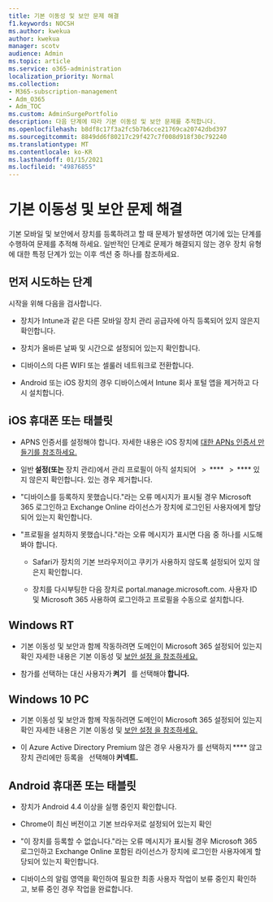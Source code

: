 ```yaml
---
title: 기본 이동성 및 보안 문제 해결
f1.keywords: NOCSH
ms.author: kwekua
author: kwekua
manager: scotv
audience: Admin
ms.topic: article
ms.service: o365-administration
localization_priority: Normal
ms.collection:
- M365-subscription-management
- Adm_O365
- Adm_TOC
ms.custom: AdminSurgePortfolio
description: 다음 단계에 따라 기본 이동성 및 보안 문제를 추적합니다.
ms.openlocfilehash: b8df8c17f3a2fc5b7b6cce21769ca20742dbd397
ms.sourcegitcommit: 8849dd6f80217c29f427c7f008d918f30c792240
ms.translationtype: MT
ms.contentlocale: ko-KR
ms.lasthandoff: 01/15/2021
ms.locfileid: "49876855"
---
```

# <a name="troubleshoot-basic-mobility-and-security"></a>기본 이동성 및 보안 문제 해결

기본 모바일 및 보안에서 장치를 등록하려고 할 때 문제가 발생하면 여기에 있는 단계를 수행하여 문제를 추적해 하세요. 일반적인 단계로 문제가 해결되지 않는 경우 장치 유형에 대한 특정 단계가 있는 이후 섹션 중 하나를 참조하세요.

## <a name="steps-to-try-first"></a>먼저 시도하는 단계

시작을 위해 다음을 검사합니다.

- 장치가 Intune과 같은 다른 모바일 장치 관리 공급자에 아직 등록되어 있지 않은지 확인합니다.

- 장치가 올바른 날짜 및 시간으로 설정되어 있는지 확인합니다.

- 디바이스의 다른 WIFI 또는 셀룰러 네트워크로 전환합니다.

- Android 또는 iOS 장치의 경우 디바이스에서 Intune 회사 포털 앱을 제거하고 다시 설치합니다. 

## <a name="ios-phone-or-tablet"></a>iOS 휴대폰 또는 태블릿

- APNS 인증서를 설정해야 합니다. 자세한 내용은 iOS 장치에 [대한 APNs 인증서 만들기를 참조하세요.](create-an-apns-certificate-for-ios-devices.md)

- 일반 **설정(또는** 장치 관리)에서 관리 프로필이 아직 설치되어   >  ****   >  **** 있지 않은지 확인합니다. 있는 경우 제거합니다.

- "디바이스를 등록하지 못했습니다."라는 오류 메시지가 표시될 경우 Microsoft 365 로그인하고 Exchange Online 라이선스가 장치에 로그인된 사용자에게 할당되어 있는지 확인합니다.

- "프로필을 설치하지 못했습니다."라는 오류 메시지가 표시면 다음 중 하나를 시도해 봐야 합니다.

    - Safari가 장치의 기본 브라우저이고 쿠키가 사용하지 않도록 설정되어 있지 않은지 확인합니다.

    - 장치를 다시부팅한 다음 장치로 portal.manage.microsoft.com. 사용자 ID 및 Microsoft 365 사용하여 로그인하고 프로필을 수동으로 설치합니다.

## <a name="windows-rt"></a>Windows RT

- 기본 이동성 및 보안과 함께 작동하려면 도메인이 Microsoft 365 설정되어 있는지 확인 자세한 내용은 기본 이동성 및 [보안 설정 을 참조하세요.](set-up.md)
    
- 참가를 선택하는 대신 사용자가 **켜기**   를 선택해야 **합니다.**

## <a name="windows-10-pc"></a>Windows 10 PC

- 기본 이동성 및 보안과 함께 작동하려면 도메인이 Microsoft 365 설정되어 있는지 확인 자세한 내용은 기본 이동성 및 [보안 설정 을 참조하세요.](set-up.md)
    
- 이 Azure Active Directory Premium 않은 경우 사용자가 를 선택하지 **** 않고 장치 관리에만 등록을   선택해야 **커넥트.**

## <a name="android-phone-or-tablet"></a>Android 휴대폰 또는 태블릿

- 장치가 Android 4.4 이상을 실행 중인지 확인합니다.

- Chrome이 최신 버전이고 기본 브라우저로 설정되어 있는지 확인

- "이 장치를 등록할 수 없습니다."라는 오류 메시지가 표시될 경우 Microsoft 365 로그인하고 Exchange Online 포함된 라이선스가 장치에 로그인한 사용자에게 할당되어 있는지 확인합니다.

- 디바이스의 알림 영역을 확인하여 필요한 최종 사용자 작업이 보류 중인지 확인하고, 보류 중인 경우 작업을 완료합니다.